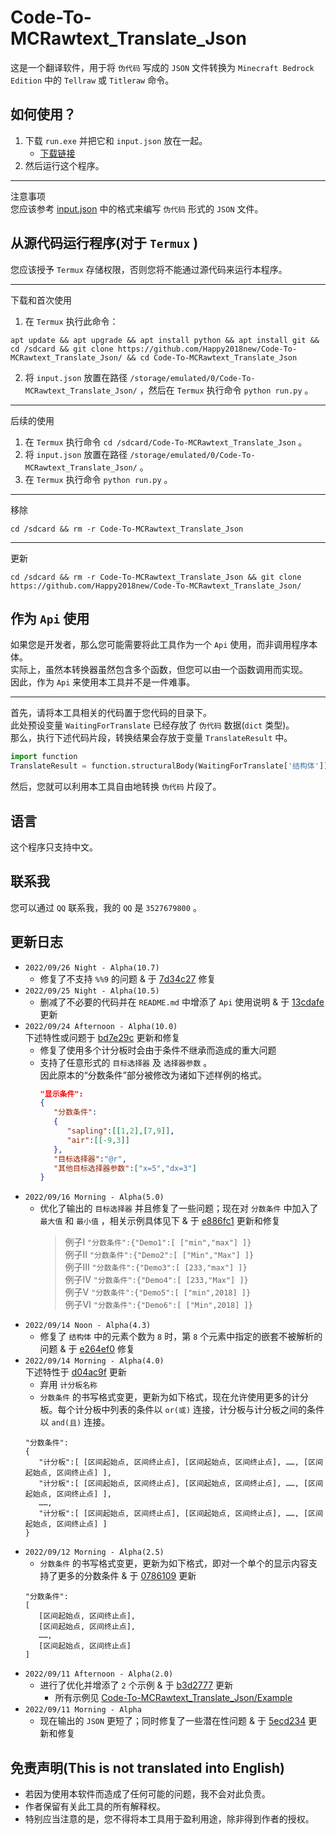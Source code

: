 # Code-To-MCRawtext_Translate_Json
这是一个翻译软件，用于将 `伪代码` 写成的 `JSON` 文件转换为 `Minecraft Bedrock Edition` 中的 `Tellraw`
或 `Titleraw` 命令。

## 如何使用？
1. 下载 `run.exe` 并把它和 `input.json` 放在一起。
   - [下载链接](https://github.com/Happy2018new/Code-To-MCRawtext_Translate_Json/raw/main/run.exe)
2. 然后运行这个程序。
***
注意事项<br>
您应该参考 [input.json](https://github.com/Happy2018new/Code-To-MCRawtext_Translate_Json/blob/main/Example/Example%20-%201/input.json.py) 中的格式来编写 `伪代码` 形式的 `JSON` 文件。

## 从源代码运行程序(对于 `Termux` )
您应该授予 `Termux` 存储权限，否则您将不能通过源代码来运行本程序。
***
下载和首次使用
1. 在 `Termux` 执行此命令：
```
apt update && apt upgrade && apt install python && apt install git && cd /sdcard && git clone https://github.com/Happy2018new/Code-To-MCRawtext_Translate_Json/ && cd Code-To-MCRawtext_Translate_Json
```
2. 将 `input.json` 放置在路径 `/storage/emulated/0/Code-To-MCRawtext_Translate_Json/` ，然后在 `Termux` 执行命令 `python run.py` 。
***
后续的使用
1. 在 `Termux` 执行命令 `cd /sdcard/Code-To-MCRawtext_Translate_Json` 。
2. 将 `input.json` 放置在路径 `/storage/emulated/0/Code-To-MCRawtext_Translate_Json/` 。
3. 在 `Termux` 执行命令 `python run.py` 。
***
移除
```
cd /sdcard && rm -r Code-To-MCRawtext_Translate_Json
```
***
更新
```
cd /sdcard && rm -r Code-To-MCRawtext_Translate_Json && git clone https://github.com/Happy2018new/Code-To-MCRawtext_Translate_Json/
```

## 作为 `Api` 使用
如果您是开发者，那么您可能需要将此工具作为一个 `Api` 使用，而非调用程序本体。<br>
实际上，虽然本转换器虽然包含多个函数，但您可以由一个函数调用而实现。<br>
因此，作为 `Api` 来使用本工具并不是一件难事。<br>
***
首先，请将本工具相关的代码置于您代码的目录下。<br>
此处预设变量 `WaitingForTranslate` 已经存放了 `伪代码` 数据(`dict` 类型)。<br>
那么，执行下述代码片段，转换结果会存放于变量 `TranslateResult` 中。
```python
import function
TranslateResult = function.structuralBody(WaitingForTranslate['结构体'])
```
然后，您就可以利用本工具自由地转换 `伪代码` 片段了。

## 语言
这个程序只支持中文。

## 联系我
您可以通过 `QQ` 联系我，我的 `QQ` 是 `3527679800` 。

## 更新日志
   - `2022/09/26 Night - Alpha(10.7)`
      - 修复了不支持 `%%9` 的问题 & 于 [7d34c27](https://github.com/Happy2018new/Code-To-MCRawtext_Translate_Json/commit/7d34c271262b7912dfd8e6941ce181626c2eb436) 修复
   - `2022/09/25 Night - Alpha(10.5)`
      - 删减了不必要的代码并在 `README.md` 中增添了 `Api` 使用说明 & 于 [13cdafe](https://github.com/Happy2018new/Code-To-MCRawtext_Translate_Json/commit/13cdafea18a29d4564a664b36877f869242809ef) 更新
   - `2022/09/24 Afternoon - Alpha(10.0)`<br>
   下述特性或问题于 [bd7e29c](https://github.com/Happy2018new/Code-To-MCRawtext_Translate_Json/commit/bd7e29ca62240828c1c1964b4db8c0294a4b971f) 更新和修复
      - 修复了使用多个计分板时会由于条件不继承而造成的重大问题
      - 支持了任意形式的 `目标选择器` 及 `选择器参数` 。<br>
      因此原本的“分数条件”部分被修改为诸如下述样例的格式。
         ```json
         "显示条件":
         {
            "分数条件":
            {
               "sapling":[[1,2],[7,9]],
               "air":[[-9,3]]
            },
            "目标选择器":"@r",
            "其他目标选择器参数":["x=5","dx=3"]
         }
         ```
   - `2022/09/16 Morning - Alpha(5.0)`
      - 优化了输出的 `目标选择器` 并且修复了一些问题；现在对 `分数条件` 中加入了 `最大值` 和 `最小值` ，相关示例具体见下 & 于 [e886fc1](https://github.com/Happy2018new/Code-To-MCRawtext_Translate_Json/commit/e886fc11ee29e86337ca8838fbd9e68a530f0be9) 更新和修复
         > 例子Ⅰ `"分数条件":{"Demo1":[ ["min","max"] ]}`<br>
         > 例子Ⅱ `"分数条件":{"Demo2":[ ["Min","Max"] ]}`<br>
         > 例子Ⅲ `"分数条件":{"Demo3":[ [233,"max"] ]}`<br>
         > 例子Ⅳ `"分数条件":{"Demo4":[ [233,"Max"] ]}`<br>
         > 例子Ⅴ `"分数条件":{"Demo5":[ ["min",2018] ]}`<br>
         > 例子Ⅵ `"分数条件":{"Demo6":[ ["Min",2018] ]}`
   - `2022/09/14 Noon - Alpha(4.3)`
      - 修复了 `结构体` 中的元素个数为 `8` 时，第 `8` 个元素中指定的嵌套不被解析的问题 & 于 [e264ef0](https://github.com/Happy2018new/Code-To-MCRawtext_Translate_Json/commit/e264ef0271cd69691ecbf962324ecfe765447d39) 修复
   - `2022/09/14 Morning - Alpha(4.0)`<br>
   下述特性于 [d04ac9f](https://github.com/Happy2018new/Code-To-MCRawtext_Translate_Json/commit/d04ac9f095ae3168bea082865d378b31a24898a3) 更新
      - 弃用 `计分板名称`
      - `分数条件` 的书写格式变更，更新为如下格式，现在允许使用更多的计分板。每个计分板中列表的条件以 `or(或)` 连接，计分板与计分板之间的条件以 `and(且)` 连接。
      ```
      "分数条件":
      {
         "计分板":[ [区间起始点, 区间终止点], [区间起始点, 区间终止点], ……, [区间起始点, 区间终止点] ],
         "计分板":[ [区间起始点, 区间终止点], [区间起始点, 区间终止点], ……, [区间起始点, 区间终止点] ],
         ……,
         "计分板":[ [区间起始点, 区间终止点], [区间起始点, 区间终止点], ……, [区间起始点, 区间终止点] ]
      }
      ```
   - `2022/09/12 Morning - Alpha(2.5)`
      - `分数条件` 的书写格式变更，更新为如下格式，即对一个单个的显示内容支持了更多的分数条件 & 于 [0786109](https://github.com/Happy2018new/Code-To-MCRawtext_Translate_Json/commit/07861093026272c99d15f92f70e458d72bd692dc) 更新
      ```
      "分数条件":
      [
         [区间起始点, 区间终止点],
         [区间起始点, 区间终止点],
         ……,
         [区间起始点, 区间终止点]
      ]
      ```
   - `2022/09/11 Afternoon - Alpha(2.0)`
      - 进行了优化并增添了 `2` 个示例 & 于 [b3d2777](https://github.com/Happy2018new/Code-To-MCRawtext_Translate_Json/commit/b3d2777d0cfbdac5efcfcc619e74c02e56d3830a) 更新
         - 所有示例见 [Code-To-MCRawtext_Translate_Json/Example](https://github.com/Happy2018new/Code-To-MCRawtext_Translate_Json/tree/main/Example)
   - `2022/09/11 Morning - Alpha`
      - 现在输出的 `JSON` 更短了；同时修复了一些潜在性问题 & 于 [5ecd234](https://github.com/Happy2018new/Code-To-MCRawtext_Translate_Json/commit/5ecd2348703d42efab5de08afb1c76612ebce9be) 更新和修复

## 免责声明(This is not translated into English)
- 若因为使用本软件而造成了任何可能的问题，我不会对此负责。 
- 作者保留有关此工具的所有解释权。
- 特别应当注意的是，您不得将本工具用于盈利用途，除非得到作者的授权。
